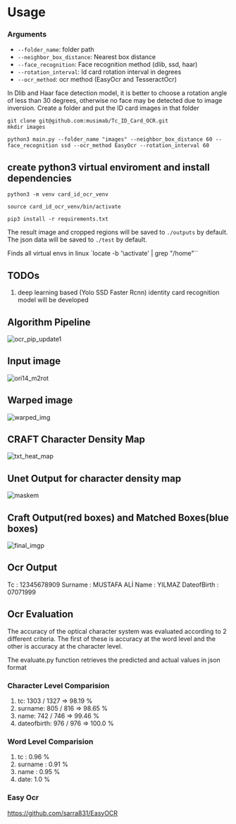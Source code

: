 # Usage
### Arguments
* `--folder_name`: folder path
* `--neighbor_box_distance`: Nearest box distance 
* `--face_recognition`: Face recognition method (dlib, ssd, haar)
* `--rotation_interval`: Id card rotation interval in degrees
* `--ocr_method`: ocr method (EasyOcr and TesseractOcr)

In Dlib and Haar face detection model, it is better to choose a rotation angle of less than 30 degrees, otherwise no face may be detected due to image inversion.
Create a folder and put the ID card images in that folder
``` 
git clone git@github.com:musimab/Tc_ID_Card_OCR.git
mkdir images
``` 

``` 
python3 main.py --folder_name "images" --neighbor_box_distance 60 --face_recognition ssd --ocr_method EasyOcr --rotation_interval 60
```
## create python3 virtual enviroment and install dependencies
```
python3 -m venv card_id_ocr_venv
```

```
source card_id_ocr_venv/bin/activate
```

```
pip3 install -r requirements.txt
```

The result image and cropped regions will be saved to `./outputs` by default.
The json data will be saved to `./test` by default.

Finds all virtual envs in linux
`locate -b '\activate' | grep "/home"`` 

## TODOs
1. deep learning based (Yolo SSD Faster Rcnn) identity card recognition model will be developed


## Algorithm Pipeline
![ocr_pip_update1](https://user-images.githubusercontent.com/47300390/158075210-1ed286a2-f8ee-4007-b158-51fcc342add3.jpg)

## Input image
![ori14_m2rot](https://user-images.githubusercontent.com/47300390/160571547-236fd7ed-bbf0-40f9-b01a-d8e9d2edfc11.jpg)

## Warped image
![warped_img](https://user-images.githubusercontent.com/47300390/160571705-44b19acb-920b-4c2e-b792-7983a8a35bff.jpg)


## CRAFT Character Density Map
![txt_heat_map ](https://user-images.githubusercontent.com/47300390/160567945-05428b53-cb64-4a39-b230-1b0ef95ef3da.jpg)

## Unet Output for character density map
![maskem](https://user-images.githubusercontent.com/47300390/160568696-2f9b1b82-8be4-462d-85dd-cfa4373997e1.png)

## Craft Output(red boxes) and Matched Boxes(blue boxes)

![final_imgp](https://user-images.githubusercontent.com/47300390/160568107-0ac52940-797e-4a00-9702-610d8e4f305c.jpg)



## Ocr Output

Tc : 12345678909
Surname : MUSTAFA ALİ
Name : YILMAZ
DateofBirth : 07071999

## Ocr Evaluation

The accuracy of the optical character system was evaluated according to 2 different criteria. The first of these is accuracy at the word level and the other is accuracy at the character level.

The evaluate.py function retrieves the predicted and actual values in json format

###  Character Level Comparision  
1. tc: 1303 / 1327  => 98.19 %
2. surname: 805 / 816 => 98.65 %
3. name: 742 / 746 => 99.46 % 
4. dateofbirth: 976 / 976 => 100.0 % 

###  Word Level Comparision  
1. tc : 0.96 %
2. surname : 0.91 %
3. name : 0.95 %
4. date: 1.0 %

### Easy Ocr
https://github.com/sarra831/EasyOCR

